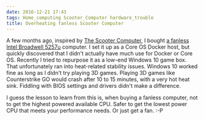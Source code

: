 ```yaml
---
date: 2016-12-21 17:43
tags: Home_computing Scooter_Computer hardware_trouble
title: Overheating fanless Scooter Computer
---
```


A few months ago, inspired by [The Scooter Computer](https://blog.codinghorror.com/the-scooter-computer/), I bought
[a fanless Intel Broadwell 5257u](https://www.aliexpress.com/item/Cheap-Fanless-Barebone-i5-i3-Mini-PC-Haswell-PC-Intel-Core-i5-4258U-i3-4158U-4K/32707085233.html?ws_ab_test=searchweb0_0,searchweb201602_1_116_10065_117_10068_114_115_113_10084_10083_10080_10082_10081_10060_10061_10062_10056_10055_10054_10059_10099_10078_10079_427_10103_10073_10102_10096_10052_10050_10051,searchweb201603_4,afswitch_5&btsid=91bf00dd-e88c-4a8f-b48e-e0fe679919c7)
computer. I set it up as a Core OS
Docker host, but quickly discovered that I didn't actually have much use for
Docker or Core OS. Recently I tried to repurpose it as a low-end Windows 10
game box. That unfortunately ran into heat-related stability issues. Windows
10 worked fine as long as I didn't try playing 3D games. Playing 3D games like
Counterstrike GO would crash after 10 to 15 minutes, with a very hot heat
sink. Fiddling with BIOS settings and drivers didn't make a difference.

I guess the lesson to learn from this is, when buying a fanless computer, not
to get the highest powered available CPU. Safer to get the lowest power CPU
that meets your performance needs. Or just get a fan. :-P
